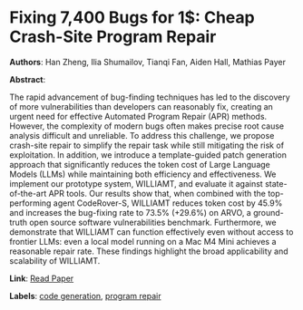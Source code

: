 # Fixing 7,400 Bugs for 1$: Cheap Crash-Site Program Repair

**Authors**: Han Zheng, Ilia Shumailov, Tianqi Fan, Aiden Hall, Mathias Payer

**Abstract**:

The rapid advancement of bug-finding techniques has led to the discovery of more vulnerabilities than developers can reasonably fix, creating an urgent need for effective Automated Program Repair (APR) methods. However, the complexity of modern bugs often makes precise root cause analysis difficult and unreliable. To address this challenge, we propose crash-site repair to simplify the repair task while still mitigating the risk of exploitation. In addition, we introduce a template-guided patch generation approach that significantly reduces the token cost of Large Language Models (LLMs) while maintaining both efficiency and effectiveness. We implement our prototype system, WILLIAMT, and evaluate it against state-of-the-art APR tools. Our results show that, when combined with the top-performing agent CodeRover-S, WILLIAMT reduces token cost by 45.9% and increases the bug-fixing rate to 73.5% (+29.6%) on ARVO, a ground-truth open source software vulnerabilities benchmark. Furthermore, we demonstrate that WILLIAMT can function effectively even without access to frontier LLMs: even a local model running on a Mac M4 Mini achieves a reasonable repair rate. These findings highlight the broad applicability and scalability of WILLIAMT.

**Link**: [Read Paper](https://arxiv.org/abs/2505.13103)

**Labels**: [code generation](../../labels/code_generation.md), [program repair](../../labels/program_repair.md)
